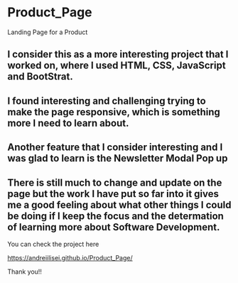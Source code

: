 # Product_Page
Landing Page for a Product

##  I consider this as a more interesting project that I worked on, where I used HTML, CSS, JavaScript and BootStrat.
## I found interesting and challenging trying to make the page responsive, which is something more I need to learn about.  
## Another feature that I consider interesting and I was glad to learn is the Newsletter Modal Pop up 
## There is still much to change and update on the page but the work I have put so far into it gives me a good feeling about what other things I could be doing if I keep the focus and the determation of learning more about Software Development.

You can check the project here

https://andreiilisei.github.io/Product_Page/

Thank you!!
